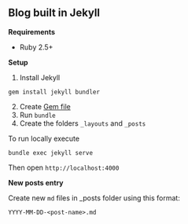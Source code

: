 ## Blog built in Jekyll

**Requirements**

- Ruby 2.5+


**Setup**

1. Install Jekyll

```
gem install jekyll bundler
```

2. Create [Gem file](Gemfile)
3. Run `bundle`
4. Create the folders `_layouts` and `_posts`

To run locally execute

```
bundle exec jekyll serve
```

Then open `http://localhost:4000`

**New posts entry**

Create new `md` files in _posts folder using this format:

```
YYYY-MM-DD-<post-name>.md
```
